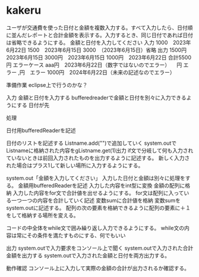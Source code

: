 # kakeru
ユーザが交通費を使った日付と金額を複数入力する。すべて入力したら、日付順に並んだレポートと合計金額を表示する。入力するとき、同じ日付であれば日付は省略できるようにする。
金額と日付を入力してください
入力
  1000　2023年6月22日
  1500　2023年6月15日
  3000　（2023年6月15日）省略
出力
  1500円　2023年6月15日
  3000円　2023年6月15日
  1000円　2023年6月22日
  合計5500円
エラーケース
aaa円　2023年6月22日（数字ではないのでエラー）
　円 エラー
 ,円　エラー
1000円　2024年6月22日（未来の記述なのでエラー）

準備作業
eclipse上で行うのかな？

入力
金額と日付を入力する
bufferedreaderで金額と日付を別々に入力できるようにする
日付が先

処理

日付用bufferedReaderを記述

日付のリストを記述する
Listname.add("")で追加していく
system.outでListnameに格納された内容をgListname.get(1)出力
if文で分岐して何も入力されていないときは前回入力されたものを出力するように記述する。
新しく入力された場合はプラス1して新しい場所に入力するようにする。


system.out「金額を入力してください」
入力した日付と金額は別々に処理をする。
金額用bufferedReaderを記述
入力した内容をint型に変換
金額の配列に格納
入力した内容をfor文で合計値を出せるようにする。
for文は配列に入っている一つ一つの内容を合計していく記述
変数sumに合計値を格納
変数sumをsystem.outに記述する。
配列の次の要素を格納できるように配列の要素に＋１をして格納する場所を変える。

コードの中全体をwhile文で囲み繰り返し入力できるようにする。
while文の内容は常にその条件を満たすものにする、何でもいい



出力
system.outで入力要求をコンソール上で聞く
system.outで入力された合計金額を出力する
system.outで入力された金額と日付を両方出力する。


動作確認
コンソール上に入力して実際の金額の合計が出力されるか確認する。

